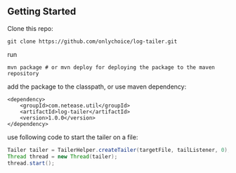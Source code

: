 Getting Started
---------------
Clone this repo:

    git clone https://github.com/onlychoice/log-tailer.git

run

    mvn package # or mvn deploy for deploying the package to the maven repository

add the package to the classpath, or use maven dependency:

	<dependency>
		<groupId>com.netease.util</groupId>
		<artifactId>log-tailer</artifactId>
		<version>1.0.0</version>
	</dependency>

use following code to start the tailer on a file:

```java
Tailer tailer = TailerHelper.createTailer(targetFile, tailListener, 0);
Thread thread = new Thread(tailer);
thread.start();
```